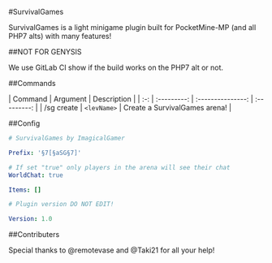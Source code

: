 #SurvivalGames

SurvivalGames is a light minigame plugin built for PocketMine-MP (and all PHP7 alts) with many features!

##NOT FOR GENYSIS

We use GitLab CI show if the build works on the PHP7 alt or not.

##Commands

| Command | Argument | Description |
| :-: | :---------: | :---------------: | :---------: |
| /sg create | `<levName>` | Create a SurvivalGames arena! |


##Config

```yaml
# SurvivalGames by ImagicalGamer

Prefix: '§7[§aSG§7]'

# If set "true" only players in the arena will see their chat
WorldChat: true

Items: []

# Plugin version DO NOT EDIT!

Version: 1.0
```

##Contributers

Special thanks to @remotevase and @Taki21 for all your help!
